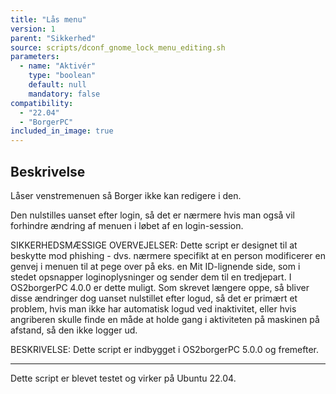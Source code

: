 ```yaml
---
title: "Lås menu"
version: 1
parent: "Sikkerhed"
source: scripts/dconf_gnome_lock_menu_editing.sh
parameters:
  - name: "Aktivér"
    type: "boolean"
    default: null
    mandatory: false
compatibility:  
  - "22.04"
  - "BorgerPC"
included_in_image: true
---
```


## Beskrivelse
Låser venstremenuen så Borger ikke kan redigere i den.

Den nulstilles uanset efter login, så det er nærmere hvis man også vil forhindre ændring af menuen i løbet af en login-session.

SIKKERHEDSMÆSSIGE OVERVEJELSER:
Dette script er designet til at beskytte mod phishing - dvs. nærmere specifikt at en person modificerer en genvej i menuen til at pege over på eks. en Mit ID-lignende side,
som i stedet opsnapper loginoplysninger og sender dem til en tredjepart. I OS2borgerPC 4.0.0 er dette muligt. Som skrevet længere oppe, så bliver disse ændringer dog uanset nulstillet efter logud, så det er primært et problem, hvis man ikke har automatisk logud ved inaktivitet, eller hvis angriberen skulle finde en måde at holde gang i aktiviteten på maskinen på afstand, så den ikke logger ud.

BESKRIVELSE:
Dette script er indbygget i OS2borgerPC 5.0.0 og fremefter.

---------------

Dette script er blevet testet og virker på Ubuntu 22.04.